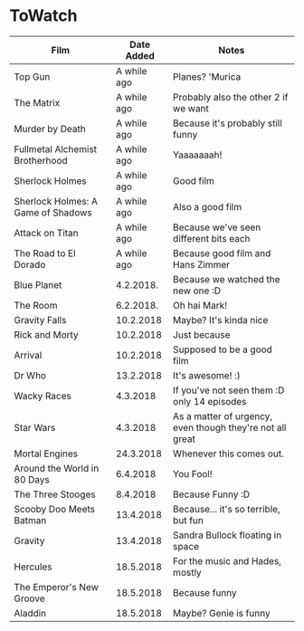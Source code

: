 # ToWatch

| Film | Date Added | Notes |
| ---- | ---------- | ----- |
| Top Gun | A while ago | Planes? 'Murica |
| The Matrix | A while ago | Probably also the other 2 if we want |
| Murder by Death | A while ago | Because it's probably still funny |
| Fullmetal Alchemist Brotherhood | A while ago | Yaaaaaaah! |
| Sherlock Holmes | A while ago | Good film |
| Sherlock Holmes: A Game of Shadows | A while ago | Also a good film |
| Attack on Titan | A while ago | Because we've seen different bits each |
| The Road to El Dorado | A while ago | Because good film and Hans Zimmer |
| Blue Planet | 4.2.2018. | Because we watched the new one :D |
| The Room | 6.2.2018. | Oh hai Mark! |
| Gravity Falls | 10.2.2018 | Maybe? It's kinda nice |
| Rick and Morty | 10.2.2018 | Just because |
| Arrival | 10.2.2018 | Supposed to be a good film |
| Dr Who | 13.2.2018 | It's awesome! :) |
| Wacky Races | 4.3.2018 | If you've not seen them :D only 14 episodes |
| Star Wars | 4.3.2018 | As a matter of urgency, even though they're not all great |
| Mortal Engines | 24.3.2018 | Whenever this comes out. |
| Around the World in 80 Days | 6.4.2018 | You Fool! |
| The Three Stooges | 8.4.2018 | Because Funny :D |
| Scooby Doo Meets Batman | 13.4.2018 | Because... it's so terrible, but fun |
| Gravity | 13.4.2018 | Sandra Bullock floating in space | 
| Hercules | 18.5.2018 | For the music and Hades, mostly |
| The Emperor's New Groove | 18.5.2018 | Because funny |
| Aladdin | 18.5.2018 | Maybe? Genie is funny |
